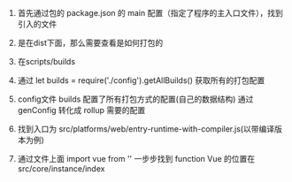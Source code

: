 1. 首先通过包的 package.json 的 main 配置（指定了程序的主入口文件），找到引入的文件

2. 是在dist下面，那么需要查看是如何打包的

3. 在scripts/builds

4. 通过 let builds = require('./config').getAllBuilds() 获取所有的打包配置

5. config文件
builds 配置了所有打包方式的配置(自己的数据结构)
通过 genConfig 转化成 rollup 需要的配置

6. 找到入口为 src/platforms/web/entry-runtime-with-compiler.js(以带编译版本为例)

7. 通过文件上面 import vue from '' 一步步找到 function Vue 的位置在 src/core/instance/index